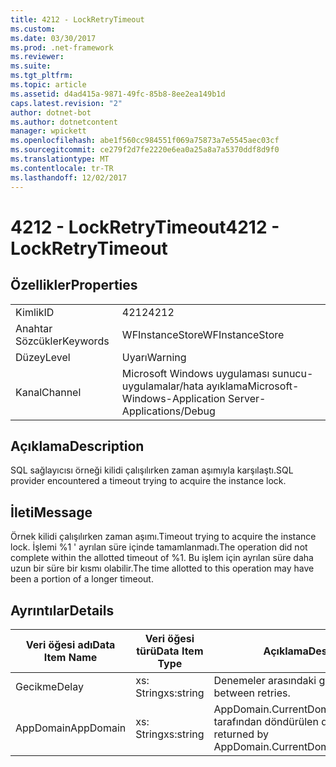 ```yaml
---
title: 4212 - LockRetryTimeout
ms.custom: 
ms.date: 03/30/2017
ms.prod: .net-framework
ms.reviewer: 
ms.suite: 
ms.tgt_pltfrm: 
ms.topic: article
ms.assetid: d4ad415a-9871-49fc-85b8-8ee2ea149b1d
caps.latest.revision: "2"
author: dotnet-bot
ms.author: dotnetcontent
manager: wpickett
ms.openlocfilehash: abe1f560cc984551f069a75873a7e5545aec03cf
ms.sourcegitcommit: ce279f2d7fe2220e6ea0a25a8a7a5370ddf8d9f0
ms.translationtype: MT
ms.contentlocale: tr-TR
ms.lasthandoff: 12/02/2017
---
```

# <a name="4212---lockretrytimeout"></a><span data-ttu-id="90596-102">4212 - LockRetryTimeout</span><span class="sxs-lookup"><span data-stu-id="90596-102">4212 - LockRetryTimeout</span></span>
## <a name="properties"></a><span data-ttu-id="90596-103">Özellikler</span><span class="sxs-lookup"><span data-stu-id="90596-103">Properties</span></span>  
  
|||  
|-|-|  
|<span data-ttu-id="90596-104">Kimlik</span><span class="sxs-lookup"><span data-stu-id="90596-104">ID</span></span>|<span data-ttu-id="90596-105">4212</span><span class="sxs-lookup"><span data-stu-id="90596-105">4212</span></span>|  
|<span data-ttu-id="90596-106">Anahtar Sözcükler</span><span class="sxs-lookup"><span data-stu-id="90596-106">Keywords</span></span>|<span data-ttu-id="90596-107">WFInstanceStore</span><span class="sxs-lookup"><span data-stu-id="90596-107">WFInstanceStore</span></span>|  
|<span data-ttu-id="90596-108">Düzey</span><span class="sxs-lookup"><span data-stu-id="90596-108">Level</span></span>|<span data-ttu-id="90596-109">Uyarı</span><span class="sxs-lookup"><span data-stu-id="90596-109">Warning</span></span>|  
|<span data-ttu-id="90596-110">Kanal</span><span class="sxs-lookup"><span data-stu-id="90596-110">Channel</span></span>|<span data-ttu-id="90596-111">Microsoft Windows uygulaması sunucu-uygulamalar/hata ayıklama</span><span class="sxs-lookup"><span data-stu-id="90596-111">Microsoft-Windows-Application Server-Applications/Debug</span></span>|  
  
## <a name="description"></a><span data-ttu-id="90596-112">Açıklama</span><span class="sxs-lookup"><span data-stu-id="90596-112">Description</span></span>  
 <span data-ttu-id="90596-113">SQL sağlayıcısı örneği kilidi çalışılırken zaman aşımıyla karşılaştı.</span><span class="sxs-lookup"><span data-stu-id="90596-113">SQL provider encountered a timeout trying to acquire the instance lock.</span></span>  
  
## <a name="message"></a><span data-ttu-id="90596-114">İleti</span><span class="sxs-lookup"><span data-stu-id="90596-114">Message</span></span>  
 <span data-ttu-id="90596-115">Örnek kilidi çalışılırken zaman aşımı.</span><span class="sxs-lookup"><span data-stu-id="90596-115">Timeout trying to acquire the instance lock.</span></span>  <span data-ttu-id="90596-116">İşlemi %1 ' ayrılan süre içinde tamamlanmadı.</span><span class="sxs-lookup"><span data-stu-id="90596-116">The operation did not complete within the allotted timeout of %1.</span></span> <span data-ttu-id="90596-117">Bu işlem için ayrılan süre daha uzun bir süre bir kısmı olabilir.</span><span class="sxs-lookup"><span data-stu-id="90596-117">The time allotted to this operation may have been a portion of a longer timeout.</span></span>  
  
## <a name="details"></a><span data-ttu-id="90596-118">Ayrıntılar</span><span class="sxs-lookup"><span data-stu-id="90596-118">Details</span></span>  
  
|<span data-ttu-id="90596-119">Veri öğesi adı</span><span class="sxs-lookup"><span data-stu-id="90596-119">Data Item Name</span></span>|<span data-ttu-id="90596-120">Veri öğesi türü</span><span class="sxs-lookup"><span data-stu-id="90596-120">Data Item Type</span></span>|<span data-ttu-id="90596-121">Açıklama</span><span class="sxs-lookup"><span data-stu-id="90596-121">Description</span></span>|  
|--------------------|--------------------|-----------------|  
|<span data-ttu-id="90596-122">Gecikme</span><span class="sxs-lookup"><span data-stu-id="90596-122">Delay</span></span>|<span data-ttu-id="90596-123">xs: String</span><span class="sxs-lookup"><span data-stu-id="90596-123">xs:string</span></span>|<span data-ttu-id="90596-124">Denemeler arasındaki gecikme.</span><span class="sxs-lookup"><span data-stu-id="90596-124">The delay between retries.</span></span>|  
|<span data-ttu-id="90596-125">AppDomain</span><span class="sxs-lookup"><span data-stu-id="90596-125">AppDomain</span></span>|<span data-ttu-id="90596-126">xs: String</span><span class="sxs-lookup"><span data-stu-id="90596-126">xs:string</span></span>|<span data-ttu-id="90596-127">AppDomain.CurrentDomain.FriendlyName tarafından döndürülen dize.</span><span class="sxs-lookup"><span data-stu-id="90596-127">The string returned by AppDomain.CurrentDomain.FriendlyName.</span></span>|
